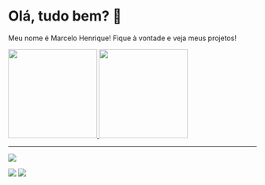 <h1>Olá, tudo bem? 👋</h1>
<p>Meu nome é Marcelo Henrique! Fique à vontade e veja meus projetos!</p>


<div>
  <a href="https://github.com/Marcelo-hta">
  <img height="180em" src="https://github-readme-stats.vercel.app/api?username=Marcelo-hta&show_icons=true&theme=dark&include_all_commits=true&count_private=true"/>
  <img height="180em" src="https://github-readme-stats.vercel.app/api/top-langs/?username=Marcelo-hta&layout=compact&langs_count=7&theme=dark"/>
</div>

<hr>
 
<div> 
  <a href="https://instagram.com/henrique.txra?igshid=OGQ5ZDc2ODk2ZA==" target="_blank"><img src="https://img.shields.io/badge/-Instagram-%23E4405F?style=for-the-badge&logo=instagram&logoColor=white" target="_blank"></a>

  <a href = "mailto:henriquemarcelo784@gmail.com"><img src="https://img.shields.io/badge/-Gmail-%23333?style=for-the-badge&logo=gmail&logoColor=white" target="_blank"></a>
  <a href="https://www.linkedin.com/in/henrique-teixeira-a658b3209" target="_blank"><img src="https://img.shields.io/badge/-LinkedIn-%230077B5?style=for-the-badge&logo=linkedin&logoColor=white" target="_blank"></a> 
 
</div>
